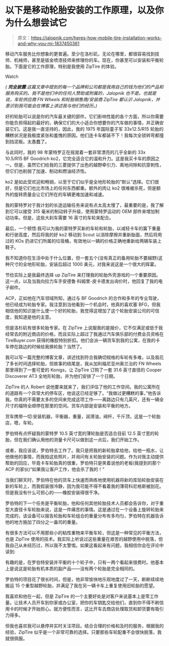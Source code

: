 # 以下是移动轮胎安装的工作原理，以及你为什么想尝试它

> 原文：<https://jalopnik.com/heres-how-mobile-tire-installation-works-and-why-you-mi-1837450361>

移动汽车服务比你想象的更普遍。至少在洛杉矶，无论在哪里，都很容易找到技师、机械师，甚至是钣金喷漆技师来修理你的车。现在，你甚至可以安装和平衡轮胎。下面是它的工作原理，特别是我使用 ZipTire 的体验。

Watch

*( **完全披露**:这篇文章中提到的每一个品牌和公司都是我用自己的钱为他们的产品和服务购买的。我不是他们中的任何人赞助或附属的，Jalopnik 也不是。也就是说，车轮供应商 FN Wheels 和轮胎销售商/安装商 ZipTire 都认识 Jalopnik，并意识到我可能会在博客上讲述我与他们的经历。)*

好的轮胎可以说是你的汽车最关键的部件。它们影响性能的各个方面，所以你需要你能负担得起的最好的，确保它们的大小适合你想要你的汽车做的事情，并正确安装它们。这是我一直坚持的，因此，我的 1975 年国际童子军 33x12.5/R15 轮胎的糟糕状况是我极度紧张和羞愧的原因。他们连卡车都装不下！我每次全锁转弯都撞到挡泥板。太愚蠢了。

与此同时，我的 98 年蒙特罗正在摇晃着一套非常漂亮的几乎全新的 33x 10.5/R15 BF Goodrich ko2，它完全适合它的温和升力。这是我买卡车的原因之一。但是，虽然它们给我的三菱提供了出色的越野牵引力、离地间隙和抗穿刺性，但它们也削弱了加速、制动和燃油经济性。

ko2 是如此受欢迎和畅销，以至于它们似乎是全地形轮胎的“默认”选择。它们很好，但是它们也比市场上的任何东西都重。额外的肉让 ko2 很难被杀死，但是额外的旋转质量会让它们所在的车辆更难加速和减速。

我的蒙特罗对于我计划的长途运输任务来说有点太高太慢了，最重要的是，我了解到它可以接受 315 毫米的制动转子升级，使用蒙特罗运动的 OEM 部件来增加制动功率。但是，这些大刹车需要 16 英寸的车轮来配合。

最后，一个顿悟:我可以为我的蒙特罗买新的车轮和轮胎，以减轻卡车的簧下重量和行驶高度，然后将我的好 ko2 移动到 Scout 以消除摩擦并重新胎面，然后将用过的 KOs 扔进它们所属的垃圾桶，有效地以一辆的价格正确地重新给两辆车装上鞋子。

我不知道你在生活中处于什么位置，但一套五个(没有真正的备用轮胎不要越野)这种尺寸的全地形轮胎，安装后超过 1000 美元，对我来说这是一个很大的挥霍。

节俭实际上是我最终选择 up ZipTire 来打理我的轮胎外壳游戏的一个重要原因。这一点，以及当我向拉力车手安德鲁·科姆里-皮卡德发出询价时，他回复了我的电子邮件。

ACP，正如他在汽车领域所知，通过与 BF Goodrich 的合作和多年的专业驾驶，他已经成为轮胎专家。我注意到当他看到一个机会时，他真的喜欢塞 BFG，但我相信他的知识是什么使一个好的轮胎，我觉得这增加了这个轮胎安装公司的可信度，我知道是他的主意。

但是洛杉矶有很多轮胎专家。在 ZipTire 上说服我的是报价，它不仅满足或低于我经常去的附近商店的价格，而且实际上超过了我通过汽车俱乐部的付费会员资格在 TireBuyer.com 获得的橡胶特别折扣。他们会派一辆货车到我的公寓，在我的卡车停在路边的时候给我换轮胎？当然了。

我可以写一篇完整的博客文章，讲述找到符合我确切规格的车轮有多难，以及我花了多长时间选择轮胎，但故事的结尾是，我从加利福尼亚州奥兰治的 FN Wheels 那里得到了一套可爱的 Konigs，让 ZipTire 订购了一套 31.6 英寸直径的 Cooper Discoverer AT3 全地形轮胎，并为他们安排了一个日期。

ZipTire 的人 Robert 说他要来就来了，我们评估了他的工作空间。我的公寓所在的道路有一个异常大的停车区，他说这已经足够了。“我做过更糟糕的事，”他告诉我。你真的不需要太多的空间来完成这项工作——离路边只有几英尺，还有一辆全尺寸的福特全顺停在那里的空间。货车内部是安装和平衡的地方。

货车携带一切:安装机器，平衡器，重量，润滑油，阀杆，千斤顶，这是一个轮胎店，嗯，车轮。

罗伯特有点怀疑我的蒙特罗 10.5 英寸宽的薄轮胎是否适合目前 12.5 英寸宽的轮胎，但在我们确认用他的测量卡尺可以做到这一点后，我们开始工作。

或者，我应该说，罗伯特去工作了。我只是把我的新轮胎拿给他，给他一瓶水，让他做他的事情，而我拍这些照片，并询问有关轮胎安装的问题。作为对我主动提供帮助的回应，毕竟卡车轮胎真的很重，罗伯特只是笑着说他的老板(我提到的那个 ACP 的家伙)“如果我让客户工作，他会杀了我的！”

当我们聊天时，罗伯特在他的货车上快速而熟练地使用机器将新的库珀轮胎安装在新的车轮上，而我假装很冷静，因为我可能不得不看着我的薄荷科尼格斯被刮花。但是我没有什么可担心的——橡胶安装得很干净。

罗伯特的下一个任务是平衡轮胎，他和任何其他轮胎技术人员都会告诉你，对于重型大直径卡车轮胎来说，这是一件痛苦的事情。这是通过在一个设备上旋转轮胎来完成的，该设备可以报告轮胎和车轮组合的重量分布有多均匀，罗伯特在机器告诉他的地方施加了四分之一盎司的重量。

有很多方法可以不用那些小的粘性重物来平衡车轮，但这是一种常见的平衡方法，也是 ZipTire 使用的技术。我实际上听说过这些重量在艰苦的越野使用中脱落，但我自己从未经历过，所以我不太警惕。如果这看起来有问题，我相信你会在评论中读到:

有趣的是，在罗伯特安装并平衡的十个轮子中，只有一两个看起来很费时。他基本上是说这是轮胎有机本质的副产品——没有两个轮胎是完全相同的。

罗伯特的项目花了很长时间，但是，他非常愉快地乐观地度过了一天，断断续续地搬运 15 个重型越野轮胎，并满足了我在另一辆卡车上重复使用旧轮胎的愿望。

我喜欢和他在一起，但是 ZipTire 的一个主要好处是对客户来说基本上是零工作量。让技术人员开车到你家或办公室，把你的车钥匙交给他们，直到你不得不刷信用卡的时候才开始担心。就方便性而言，这比开车去商店处理取货和卸货要有吸引力得多。

但我也喜欢我可以悬停并实时关注项目。结合合理的价格和及时的服务，根据我的经验，ZipTire 似乎是一个非常可靠的选择。只要那些车轮配重不会很快脱落，我就很佩服。